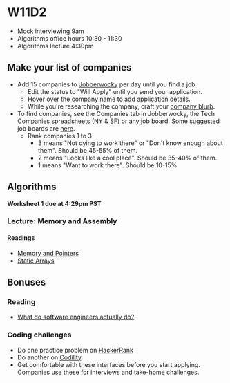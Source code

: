# W11D2
* Mock interviewing 9am
* Algorithms office hours 10:30 - 11:30
* Algorithms lecture 4:30pm

## Make your list of companies
* Add 15 companies to [Jobberwocky][jobberwocky] per day until you find a job
  * Edit the status to "Will Apply" until you send your application.
  * Hover over the company name to add application details.
  * While you're researching the company, craft your [company blurb][cover-letter].
* To find companies, see the Companies tab in Jobberwocky, the Tech Companies spreadsheets ([NY][ny-tech-companies] & [SF][bay-tech-companies]) or any job board. Some suggested job boards are [here][job-boards].
  * Rank companies 1 to 3
    * 3 means "Not dying to work there" or "Don't know enough about them". Should be 45-55% of them.
    * 2 means "Looks like a cool place". Should be 35-40% of them.
    * 1 means "Want to work there". Should be 10-15%

[jobberwocky]: http://progress.appacademy.io/jobberwocky
[cover-letter]: ../self-presentation/cover_letter.md
[ny-tech-companies]: https://docs.google.com/a/appacademy.io/spreadsheet/ccc?key=0AnnoREts_wUydEk1Z25ER3V4aTdsWjlMRTVmWC1BU2c#gid=0
[bay-tech-companies]: https://docs.google.com/a/appacademy.io/spreadsheet/ccc?key=0AnnoREts_wUydFpJSVZLM25wdmc0Vk56UzEwUzJiY3c#gid=0
[job-boards]: ../mass-applying/job-boards.md

## Algorithms

__Worksheet 1 due at 4:29pm PST__
### Lecture: Memory and Assembly


#### Readings
* [Memory and Pointers](./algorithms/w11d2/pointers.md)
* [Static Arrays](./algorithms/w11d2/static-array.md)

## Bonuses

### Reading
* [What do software engineers actually do?][what-software-engineers-do]

### Coding challenges
* Do one practice problem on [HackerRank][HackerRank]
* Do another on [Codility][Codility].  
* Get comfortable with these interfaces before you start applying. Companies use these for interviews and take-home challenges.

[HackerRank]: https://www.hackerrank.com/
[Codility]: https://codility.com/
[what-software-engineers-do]: ../engineering-culture/software_engineer_work.md
